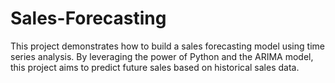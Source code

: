 # Sales-Forecasting
This project demonstrates how to build a sales forecasting model using time series analysis. By leveraging the power of Python and the ARIMA model, this project aims to predict future sales based on historical sales data. 
